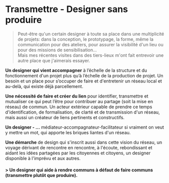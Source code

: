 # Transmettre - Designer sans produire

> Peut-être qu'un certain designer à toute sa place dans une multiplicité de projets: dans la conception, le prototypage, la forme, même la communication pour des ateliers, pour assurer la visibilité d'un lieu ou pour des missions de sensibilisation... <br>
Mais mes récentes visites dans des tiers-lieux m'ont fait entrevoir une autre place que j'aimerais essayer.

**Un designer qui vient accompagner**
à l’échelle de la structure et du fonctionnement d'un projet plus qu’à l’échelle de la production de projet.
Un besoin et un place pour s’occuper de faire et d'entretenir un réseau local et au-delà, qui existe déjà parcellement.

**Une nécessité de faire et créer du lien**
pour identifier, transmettre et mutualiser ce qui peut l’être pour contribuer au partage (soit la mise en réseau) de commun.
Un acteur extérieur capable de prendre ce temps d'identification, de formalisation, de clarté et de transmission d'un réseau, mais aussi un créateur de liens pertinents et constructifs.


**Un designer - ...**
médiateur-accompagnateur-facilitateur si vraiment on veut y mettre un mot, qui apporte les briques liantes d'un réseau. 


**Une démarche** 
de design qui s'inscrit aussi dans cette vision du réseau, un voyage dérivant de rencontre en rencontre, à l'écoute, rebondissant et aidant les idées partagées par les citoyennes et citoyens, un designer disponible à l'imprévu et aux autres.

#### > Un designer qui aide à rendre communs à défaut de faire communs (transmettre plutôt que produire). 